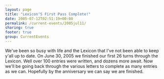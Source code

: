 ```yaml
---
layout: page
title: "Lexicon'S First Pass Complete!"
date: 2005-07-12T02:51:19+00:00
permalink: /current-events/2005jul11/
sharing: true
footer: true
group: CurrentEvents
---
```



We've been so busy with life and the Lexicon that I've not been able to keep y'all up to date. On June 30, 2005 we finished our first 26 turns through the Lexicon. Well over 100 entries were written, and dozens more await. Now we'll be going back through the various letters to complete as many entries as we can. Hopefully by the anniversary we can say we are finished.
